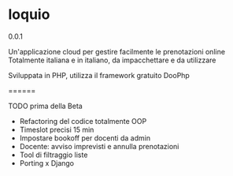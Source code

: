 loquio
======
0.0.1

Un'applicazione cloud per gestire facilmente le prenotazioni online
Totalmente italiana e in italiano, da impacchettare e da utilizzare

Sviluppata in PHP, utilizza il framework gratuito DooPhp

======

TODO prima della Beta
+ Refactoring del codice totalmente OOP
+ Timeslot precisi 15 min
+ Impostare bookoff per docenti da admin
+ Docente: avviso imprevisti e annulla prenotazioni
+ Tool di filtraggio liste
+ Porting x Django
